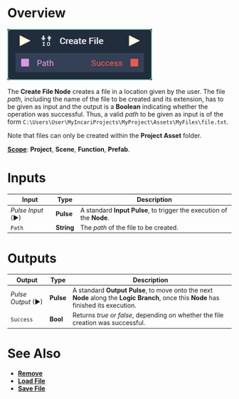# Overview

![The Create File Node.](../../.gitbook/assets/createfile_1.png)

The **Create File Node** creates a file in a location given by the user. The file _path_, including the name of the file to be created and its extension, has to be given as input and the output is a **Boolean** indicating whether the operation was successful. Thus, a valid *path* to be given as input is of the form `C:\Users\User\MyIncariProjects\MyProject\Assets\MyFiles\file.txt`.

Note that files can only be created within the **Project Asset** folder.

[**Scope**](../overview.md#scopes): **Project**, **Scene**, **Function**, **Prefab**.

# Inputs

|Input|Type|Description|
|---|---|---|
|*Pulse Input* (►)|**Pulse**|A standard **Input Pulse**, to trigger the execution of the **Node**.|
| `Path` | **String** | The *path* of the file to be created. |

# Outputs

|Output|Type|Description|
|---|---|---|
|*Pulse Output* (►)|**Pulse**|A standard **Output Pulse**, to move onto the next **Node** along the **Logic Branch**, once this **Node** has finished its execution.|
| `Success` | **Bool** | Returns _true_ or _false_, depending on whether the file creation was successful.  |

# See Also

* [**Remove**](remove.md)
* [**Load File**](loadfile.md)
* [**Save File**](savefile.md)